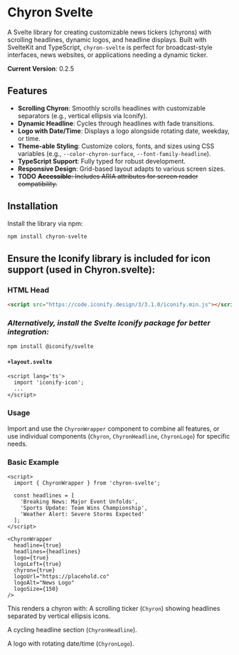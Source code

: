 # Chyron Svelte

A Svelte library for creating customizable news tickers (chyrons) with scrolling headlines, dynamic logos, and headline displays. Built with SvelteKit and TypeScript, `chyron-svelte` is perfect for broadcast-style interfaces, news websites, or applications needing a dynamic ticker.

**Current Version**: 0.2.5

## Features

- **Scrolling Chyron**: Smoothly scrolls headlines with customizable separators (e.g., vertical ellipsis via Iconify).
- **Dynamic Headline**: Cycles through headlines with fade transitions.
- **Logo with Date/Time**: Displays a logo alongside rotating date, weekday, or time.
- **Theme-able Styling**: Customize colors, fonts, and sizes using CSS variables (e.g., `--color-chyron-surface`, `--font-family-headline`).
- **TypeScript Support**: Fully typed for robust development.
- **Responsive Design**: Grid-based layout adapts to various screen sizes.
- **TODO** ~~**Accessible**: Includes ARIA attributes for screen reader compatibility.~~

## Installation

Install the library via npm:

```bash
npm install chyron-svelte
```

## Ensure the Iconify library is included for icon support (used in Chyron.svelte):


### HTML Head

```html
<script src="https://code.iconify.design/3/3.1.0/iconify.min.js"></script>
```

### *Alternatively, install the Svelte Iconify package for better integration:*

```bash
npm install @iconify/svelte
```

#### `+layout.svelte`

```svelte
<script lang='ts'>
  import 'iconify-icon';
  ...
</script>
```

### Usage
Import and use the `ChyronWrapper` component to combine all features, or use individual components (`Chyron`, `ChyronHeadline`, `ChyronLogo`) for specific needs.

### Basic Example

```svelte
<script>
  import { ChyronWrapper } from 'chyron-svelte';

  const headlines = [
    'Breaking News: Major Event Unfolds',
    'Sports Update: Team Wins Championship',
    'Weather Alert: Severe Storms Expected'
  ];
</script>

<ChyronWrapper
  headline={true}
  headlines={headlines}
  logo={true}
  logoLeft={true}
  chyron={true}
  logoUrl="https://placehold.co"
  logoAlt="News Logo"
  logoSize={150}
/>
```

This renders a chyron with:
A scrolling ticker (`Chyron`) showing headlines separated by vertical ellipsis icons.

A cycling headline section (`ChyronHeadline`).

A logo with rotating date/time (`ChyronLogo`).




